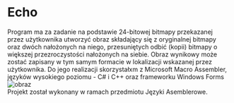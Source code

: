 # Echo
Program ma za zadanie na podstawie 24-bitowej bitmapy przekazanej przez użytkownika utworzyć obraz składający się z oryginalnej bitmapy oraz dwóch nałożonych na niego, przesuniętych odbić (kopii) bitmapy o większej przezroczystości nałożonych na siebie. Obraz wynikowy może zostać zapisany w tym samym formacie w lokalizacji wskazanej przez użytkownika. Do jego realizacji skorzystałxm z Microsoft Macro Assembler, języków wysokiego poziomu - C# i C++ oraz frameworku Windows Forms
![obraz](https://github.com/LonelyReligion/echo/assets/133567611/8f31d143-a364-46b9-837b-7e44d16f9b30)
</br>
Projekt został wykonany w ramach przedmiotu Języki Asemblerowe.
